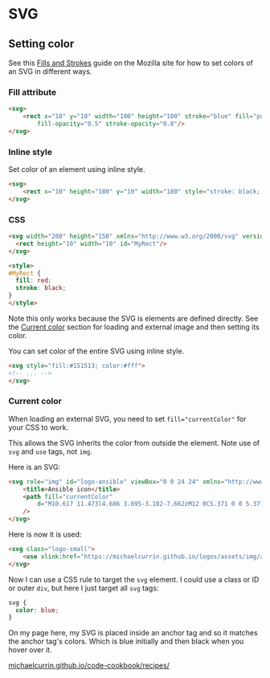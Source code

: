 # SVG

## Setting color


See this [Fills and Strokes](https://developer.mozilla.org/en-US/docs/Web/SVG/Tutorial/Fills_and_Strokes) guide on the Mozilla site for how to set colors of an SVG in different ways.

### Fill attribute

```html
<svg>
    <rect x="10" y="10" width="100" height="100" stroke="blue" fill="purple"
        fill-opacity="0.5" stroke-opacity="0.8"/>
</svg>
```

### Inline style

Set color of an element using inline style.

```html
<svg>
    <rect x="10" height="180" y="10" width="180" style="stroke: black; fill: red;"/>
</svg>
```

### CSS

```html
<svg width="200" height="150" xmlns="http://www.w3.org/2000/svg" version="1.1">
  <rect height="10" width="10" id="MyRect"/>
</svg>

<style>
#MyRect {
  fill: red;
  stroke: black;
}
</style>
```

Note this only works because the SVG is elements are defined directly. See the [Current color](#current-color) section for loading and external image and then setting its color.


You can set color of the entire SVG using inline style.

```html
<svg style="fill:#151513; color:#fff">
<!-- ... -->
</svg>
```

### Current color

When loading an external SVG, you need to set `fill="currentColor"` for your CSS to work.

This allows the SVG inherits the color from outside the element. Note use of `svg` and `use` tags, not `img`.

Here is an SVG:

```html
<svg role="img" id="logo-ansible" viewBox="0 0 24 24" xmlns="http://www.w3.org/2000/svg">
    <title>Ansible icon</title>
    <path fill="currentColor" 
        d="M10.617 11.473l4.686 3.695-3.102-7.662zM12 0C5.371 0 0 5.371 0 12s5.371 12 12 12 12-5.371 12-12S18.629 0 12 0zm5.797 17.305c-.011.471-.403.842-.875.83-.236 0-.416-.09-.664-.293l-6.19-5-2.079 5.203H6.191L11.438 5.44c.124-.314.427-.52.764-.506.326-.014.63.189.742.506l4.774 11.494c.045.111.08.234.08.348-.001.009-.001.009-.001.023z"
    />
</svg>
```

Here is now it is used:

```html
<svg class="logo-small">
    <use xlink:href="https://michaelcurrin.github.io/logos/assets/img/ansible.svg#logo-ansible"></use>
</svg>
```

Now I can use a CSS rule to target the `svg` element. I could use a class or ID or outer `div`, but here I just target all `svg` tags:

```css
svg {
  color: blue;
}
```

On my page here, my SVG is placed inside an anchor tag and so it matches the anchor tag's colors. Which is blue initially and then black when you hover over it. 

[michaelcurrin.github.io/code-cookbook/recipes/](https://michaelcurrin.github.io/code-cookbook/recipes/)
